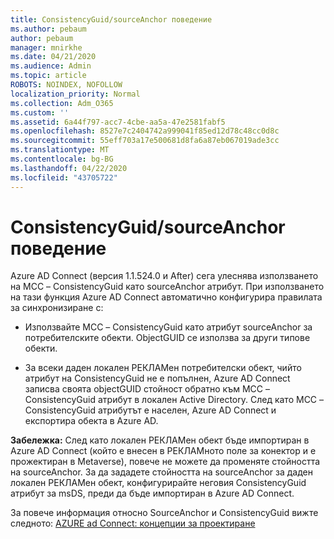 ```yaml
---
title: ConsistencyGuid/sourceAnchor поведение
ms.author: pebaum
author: pebaum
manager: mnirkhe
ms.date: 04/21/2020
ms.audience: Admin
ms.topic: article
ROBOTS: NOINDEX, NOFOLLOW
localization_priority: Normal
ms.collection: Adm_O365
ms.custom: ''
ms.assetid: 6a44f797-acc7-4cbe-aa5a-47e2581fabf5
ms.openlocfilehash: 8527e7c2404742a999041f85ed12d78c48cc0d8c
ms.sourcegitcommit: 55eff703a17e500681d8fa6a87eb067019ade3cc
ms.translationtype: MT
ms.contentlocale: bg-BG
ms.lasthandoff: 04/22/2020
ms.locfileid: "43705722"
---
```

# <a name="consistencyguid--sourceanchor-behavior"></a>ConsistencyGuid/sourceAnchor поведение

Azure AD Connect (версия 1.1.524.0 и After) сега улеснява използването на МСС – ConsistencyGuid като sourceAnchor атрибут. При използването на тази функция Azure AD Connect автоматично конфигурира правилата за синхронизиране с:
  
- Използвайте МСС – ConsistencyGuid като атрибут sourceAnchor за потребителските обекти. ObjectGUID се използва за други типове обекти.
    
- За всеки даден локален РЕКЛАМен потребителски обект, чийто атрибут на ConsistencyGuid не е попълнен, Azure AD Connect записва своята objectGUID стойност обратно към МСС – ConsistencyGuid атрибут в локален Active Directory. След като МСС – ConsistencyGuid атрибутът е населен, Azure AD Connect и експортира обекта в Azure AD.
    
 **Забележка:** След като локален РЕКЛАМен обект бъде импортиран в Azure AD Connect (който е внесен в РЕКЛАМното поле за конектор и е прожектиран в Metaverse), повече не можете да променяте стойността на sourceAnchor. За да зададете стойността на sourceAnchor за даден локален РЕКЛАМен обект, конфигурирайте неговия ConsistencyGuid атрибут за msDS, преди да бъде импортиран в Azure AD Connect. 
  
За повече информация относно SourceAnchor и ConsistencyGuid вижте следното: [AZURE ad Connect: концепции за проектиране](https://docs.microsoft.com/azure/active-directory/connect/active-directory-aadconnect-design-concepts)
  

